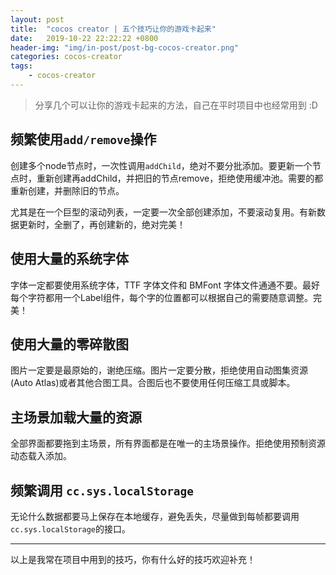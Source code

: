 ```yaml
---
layout: post
title:  "cocos creator | 五个技巧让你的游戏卡起来"
date:   2019-10-22 22:22:22 +0800
header-img: "img/in-post/post-bg-cocos-creator.png"
categories: cocos-creator
tags:
    - cocos-creator
---
```

> 分享几个可以让你的游戏卡起来的方法，自己在平时项目中也经常用到 :D  

## 频繁使用`add/remove`操作

创建多个node节点时，一次性调用`addChild`，绝对不要分批添加。要更新一个节点时，重新创建再addChild，并把旧的节点remove，拒绝使用缓冲池。需要的都重新创建，并删除旧的节点。

尤其是在一个巨型的滚动列表，一定要一次全部创建添加，不要滚动复用。有新数据更新时，全删了，再创建新的，绝对完美！

## 使用大量的系统字体

字体一定都要使用系统字体，TTF 字体文件和 BMFont 字体文件通通不要。最好每个字符都用一个Label组件，每个字的位置都可以根据自己的需要随意调整。完美！  

## 使用大量的零碎散图

图片一定要是最原始的，谢绝压缩。图片一定要分散，拒绝使用自动图集资源(Auto Atlas)或者其他合图工具。合图后也不要使用任何压缩工具或脚本。  

## 主场景加载大量的资源

全部界面都要拖到主场景，所有界面都是在唯一的主场景操作。拒绝使用预制资源动态载入添加。

## 频繁调用 `cc.sys.localStorage`

无论什么数据都要马上保存在本地缓存，避免丢失，尽量做到每帧都要调用`cc.sys.localStorage`的接口。

---

以上是我常在项目中用到的技巧，你有什么好的技巧欢迎补充！